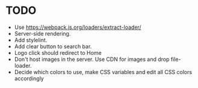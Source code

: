 # TODO

* Use https://webpack.js.org/loaders/extract-loader/
* Server-side rendering.
* Add stylelint.
* Add clear button to search bar.
* Logo click should redirect to Home
* Don't host images in the server. Use CDN for images and drop file-loader.
* Decide which colors to use, make CSS variables and edit all CSS colors accordingly
